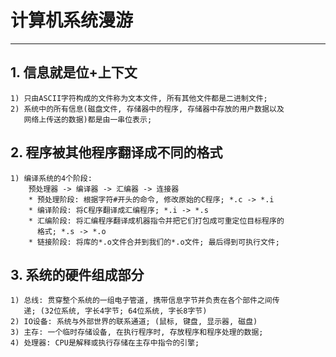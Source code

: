 # **计算机系统漫游**
***



## **1. 信息就是位+上下文**
    1) 只由ASCII字符构成的文件称为文本文件, 所有其他文件都是二进制文件;
    2) 系统中的所有信息(磁盘文件, 存储器中的程序, 存储器中存放的用户数据以及
       网络上传送的数据)都是由一串位表示;


## **2. 程序被其他程序翻译成不同的格式**
    1) 编译系统的4个阶段:
        预处理器 -> 编译器 -> 汇编器 -> 连接器
        * 预处理阶段: 根据字符#开头的命令, 修改原始的C程序; *.c -> *.i
        * 编译阶段: 将C程序翻译成汇编程序; *.i -> *.s
        * 汇编阶段: 将汇编程序翻译成机器指令并把它们打包成可重定位目标程序的
          格式; *.s -> *.o
        * 链接阶段: 将库的*.o文件合并到我们的*.o文件; 最后得到可执行文件;


## **3. 系统的硬件组成部分**
    1) 总线: 贯穿整个系统的一组电子管道, 携带信息字节并负责在各个部件之间传
       递; (32位系统, 字长4字节; 64位系统, 字长8字节)
    2) IO设备: 系统与外部世界的联系通道; (鼠标, 键盘, 显示器, 磁盘)
    3) 主存: 一个临时存储设备, 在执行程序时, 存放程序和程序处理的数据;
    4) 处理器: CPU是解释或执行存储在主存中指令的引擎;
